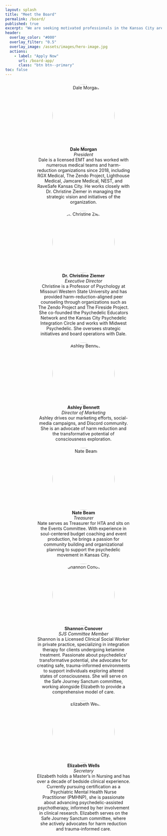 ```yaml
---
layout: splash
title: "Meet the Board"
permalink: /board/
published: true
excerpt: "We are seeking motivated professionals in the Kansas City area to join our Board of Directors. We especially welcome candidates with expertise in community activism, medicine, psychotherapy, social work, or experience in education."
header:
  overlay_color: "#000"
  overlay_filter: "0.5"
  overlay_image: /assets/images/hero-image.jpg
  actions:
    - label: "Apply Now"
      url: /board-app/
      class: "btn btn--primary"
toc: false
---
```

<!-- Board of Directors -->
<div style="display: flex; flex-wrap: wrap; justify-content: center;">
  <!-- Dale ------------------------------------------------------>
  <div style="flex: 1 1 300px; max-width: 300px; text-align: center; margin: 10px;">
    <img src="{{ '/assets/images/dale-bio-2.jpeg' | relative_url }}" alt="Dale Morgan"
         style="width: 200px; height: 200px; object-fit: cover; border-radius: 50%;">
    <div>
      <strong>Dale Morgan</strong><br>
      <em>President</em><br>
      Dale is a licensed EMT and has worked with numerous medical teams and harm-reduction
      organizations since&nbsp;2018, including RGX Medical, The Zendo Project, Lighthouse Medical,
      Jamcare Medical, NEST, and RaveSafe Kansas City. He works closely with
      Dr.&nbsp;Christine Ziemer in managing the strategic vision and initiatives of the organization.
    </div>
  </div>

  <!-- Christine -------------------------------------------------->
  <div style="flex: 1 1 300px; max-width: 300px; text-align: center; margin: 10px;">
    <img src="{{ '/assets/images/christine-bio.jpg' | relative_url }}" alt="Dr. Christine Ziemer"
         style="width: 200px; height: 200px; object-fit: cover; border-radius: 50%;">
    <div>
      <strong>Dr.&nbsp;Christine&nbsp;Ziemer</strong><br>
      <em>Executive Director</em><br>
      Christine is a Professor of Psychology at Missouri Western State University and has provided
      harm-reduction-aligned peer counseling through organizations such as The Zendo Project and
      The Fireside Project. She co-founded the Psychedelic Educators Network and the Kansas City
      Psychedelic Integration Circle and works with Midwest Psychedelic. She oversees strategic
      initiatives and board operations with Dale.
    </div>
  </div>

  <!-- Ashley ---------------------------------------------------->
  <div style="flex: 1 1 300px; max-width: 300px; text-align: center; margin: 10px;">
    <img src="{{ '/assets/images/ashley-bio.jpg' | relative_url }}" alt="Ashley Bennett"
         style="width: 200px; height: 200px; object-fit: cover; border-radius: 50%;">
    <div>
      <strong>Ashley&nbsp;Bennett</strong><br>
      <em>Director of Marketing</em><br>
      Ashley drives our marketing efforts, social-media campaigns, and Discord community. She is an
      advocate of harm reduction and the transformative potential of consciousness exploration.
    </div>
  </div>

  <!-- Nate ------------------------------------------------------>
  <div style="flex: 1 1 300px; max-width: 300px; text-align: center; margin: 10px;">
    <img src="{{ '/assets/images/nate-bio.jpg' | relative_url }}" alt="Nate Beam"
         style="width: 200px; height: 200px; object-fit: cover; border-radius: 50%;">
    <div>
      <strong>Nate&nbsp;Beam</strong><br>
      <em>Treasurer</em><br>
      Nate serves as Treasurer for HTA and sits on the Events Committee. With experience in
      soul-centered budget coaching and event production, he brings a passion for community building
      and organizational planning to support the psychedelic movement in Kansas City.
    </div>
  </div>

  <!-- Shannon --------------------------------------------------->
  <div style="flex: 1 1 300px; max-width: 300px; text-align: center; margin: 10px;">
    <img src="{{ '/assets/images/shannon-bio.jpg' | relative_url }}" alt="Shannon Conover"
         style="width: 200px; height: 200px; object-fit: cover; border-radius: 50%;">
    <div>
      <strong>Shannon&nbsp;Conover</strong><br>
      <em>SJS Committee Member</em><br>
      Shannon is a Licensed Clinical Social Worker in private practice, specializing in integration
      therapy for clients undergoing ketamine treatment. Passionate about psychedelics’ transformative
      potential, she advocates for creating safe, trauma-informed environments to support individuals
      exploring altered states of consciousness. She will serve on the Safe Journey Sanctum committee,
      working alongside Elizabeth to provide a comprehensive model of care.
    </div>
  </div>

  <!-- Elizabeth ------------------------------------------------->
  <div style="flex: 1 1 300px; max-width: 300px; text-align: center; margin: 10px;">
    <img src="{{ '/assets/images/elizabeth-bio.jpg' | relative_url }}" alt="Elizabeth Wells"
         style="width: 200px; height: 200px; object-fit: cover; border-radius: 50%;">
    <div>
      <strong>Elizabeth&nbsp;Wells</strong><br>
      <em>Secretary</em><br>
      Elizabeth holds a Master’s in Nursing and has over a decade of bedside clinical experience.
      Currently pursuing certification as a Psychiatric Mental Health Nurse Practitioner&nbsp;(PMHNP),
      she is passionate about advancing psychedelic-assisted psychotherapy, informed by her involvement
      in clinical research. Elizabeth serves on the Safe Journey Sanctum committee, where she actively
      advocates for harm reduction and trauma-informed care.
    </div>
  </div>
</div>
